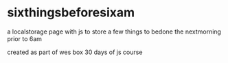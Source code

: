 # sixthingsbeforesixam
a localstorage page with js to store a few things to bedone the nextmorning prior to 6am


created as part of wes box 30 days of js course

